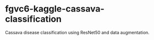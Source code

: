 # fgvc6-kaggle-cassava-classification
Cassava disease classification using ResNet50 and data augmentation.
